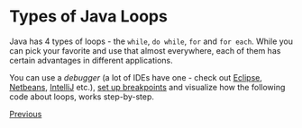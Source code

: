 # Types of Java Loops

Java has 4 types of loops - the `while`, `do while`, `for` and `for each`. While you can pick your favorite and use that almost everywhere, each of them has certain advantages in different applications.

You can use a _debugger_ (a lot of IDEs have one - check out [Eclipse](http://eclipsetutorial.sourceforge.net/Debugger-Tutorial-Companion-Document.pdf), [Netbeans](https://netbeans.org/kb/docs/java/debug-visual.html), [IntelliJ](https://www.jetbrains.com/idea/help/debugging-your-first-java-application.html) etc.), [set up breakpoints](http://help.eclipse.org/mars/index.jsp?topic=%2Forg.eclipse.jdt.doc.user%2Ftasks%2Ftask-add_line_breakpoints.htm) and visualize how the following code about loops, works step-by-step.

[Previous](Java-Loops)
